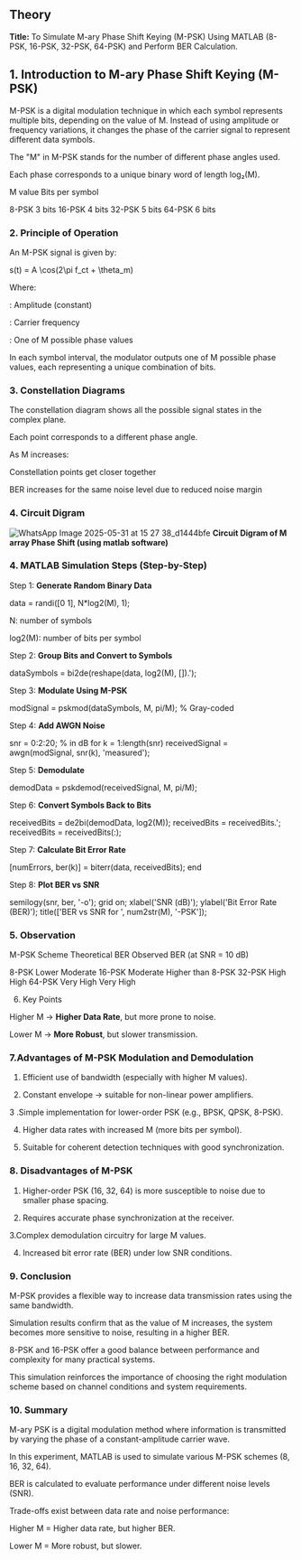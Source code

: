 
##  Theory

**Title:** To Simulate M-ary Phase Shift Keying (M-PSK) Using MATLAB (8-PSK, 16-PSK, 32-PSK, 64-PSK) and Perform BER Calculation.
## 1. Introduction to M-ary Phase Shift Keying (M-PSK)

M-PSK is a digital modulation technique in which each symbol represents multiple bits, depending on the value of M. Instead of using amplitude or frequency variations, it changes the phase of the carrier signal to represent different data symbols.

The "M" in M-PSK stands for the number of different phase angles used.

Each phase corresponds to a unique binary word of length log₂(M).


M value	Bits per symbol

8-PSK	3 bits
16-PSK	4 bits
32-PSK	5 bits
64-PSK	6 bits

### 2. Principle of Operation

An M-PSK signal is given by:

s(t) = A \cos(2\pi f_ct + \theta_m)

Where:

: Amplitude (constant)

: Carrier frequency

: One of M possible phase values


In each symbol interval, the modulator outputs one of M possible phase values, each representing a unique combination of bits.


### 3. Constellation Diagrams

The constellation diagram shows all the possible signal states in the complex plane.

Each point corresponds to a different phase angle.

As M increases:

Constellation points get closer together

BER increases for the same noise level due to reduced noise margin
### 4. Circuit Digram 
![WhatsApp Image 2025-05-31 at 15 27 38_d1444bfe](https://github.com/user-attachments/assets/4319738d-27a6-4a63-9ede-96625dcf59b8)
**Circuit Digram of M array Phase Shift (using matlab software)**


### 4. MATLAB Simulation Steps (Step-by-Step)

 Step 1: **Generate Random Binary Data**

data = randi([0 1], N*log2(M), 1);

N: number of symbols

log2(M): number of bits per symbol

 Step 2: **Group Bits and Convert to Symbols**

dataSymbols = bi2de(reshape(data, log2(M), []).');

Step 3: **Modulate Using M-PSK**

modSignal = pskmod(dataSymbols, M, pi/M);  % Gray-coded

 Step 4: **Add AWGN Noise**

snr = 0:2:20; % in dB
for k = 1:length(snr)
    receivedSignal = awgn(modSignal, snr(k), 'measured');

Step 5: **Demodulate**

demodData = pskdemod(receivedSignal, M, pi/M);

 Step 6: **Convert Symbols Back to Bits**

receivedBits = de2bi(demodData, log2(M));
    receivedBits = receivedBits.';
    receivedBits = receivedBits(:);

 Step 7: **Calculate Bit Error Rate**

[numErrors, ber(k)] = biterr(data, receivedBits);
end

 Step 8: **Plot BER vs SNR**

semilogy(snr, ber, '-o');
grid on;
xlabel('SNR (dB)');
ylabel('Bit Error Rate (BER)');
title(['BER vs SNR for ', num2str(M), '-PSK']);

 ### 5. Observation

M-PSK Scheme	Theoretical BER	Observed BER (at SNR = 10 dB)

8-PSK	Lower	Moderate
16-PSK	Moderate	Higher than 8-PSK
32-PSK	High	High
64-PSK	Very High	Very High

6. Key Points

 Higher M → **Higher Data Rate**, but more prone to noise.

Lower M → **More Robust**, but slower transmission.
### 7.Advantages of M-PSK Modulation and Demodulation

1. Efficient use of bandwidth (especially with higher M values).

2. Constant envelope → suitable for non-linear power amplifiers.

3 .Simple implementation for lower-order PSK (e.g., BPSK, QPSK, 8-PSK).

4. Higher data rates with increased M (more bits per symbol).

5. Suitable for coherent detection techniques with good synchronization.

### 8. Disadvantages of M-PSK

1. Higher-order PSK (16, 32, 64) is more susceptible to noise due to smaller phase spacing.

2. Requires accurate phase synchronization at the receiver.

3.Complex demodulation circuitry for large M values.

4. Increased bit error rate (BER) under low SNR conditions.

 ### 9. Conclusion

M-PSK provides a flexible way to increase data transmission rates using the same bandwidth.

Simulation results confirm that as the value of M increases, the system becomes more sensitive to noise, resulting in a higher BER.

8-PSK and 16-PSK offer a good balance between performance and complexity for many practical systems.

This simulation reinforces the importance of choosing the right modulation scheme based on channel conditions and system requirements.
### 10. Summary

M-ary PSK is a digital modulation method where information is transmitted by varying the phase of a constant-amplitude carrier wave.

In this experiment, MATLAB is used to simulate various M-PSK schemes (8, 16, 32, 64).

BER is calculated to evaluate performance under different noise levels (SNR).

Trade-offs exist between data rate and noise performance:

Higher M = Higher data rate, but higher BER.

Lower M = More robust, but slower.



